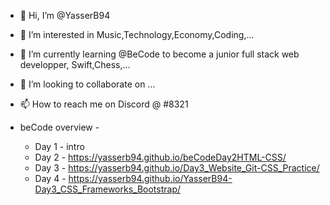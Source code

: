 - 👋 Hi, I’m @YasserB94
- 👀 I’m interested in Music,Technology,Economy,Coding,...
- 🌱 I’m currently learning @BeCode to become a junior full stack web developper, Swift,Chess,...
- 💞️ I’m looking to collaborate on ...
- 📫 How to reach me on Discord @ #8321



- beCode overview -
  - Day 1 - intro
  - Day 2 - https://yasserb94.github.io/beCodeDay2HTML-CSS/
  - Day 3 - https://yasserb94.github.io/Day3_Website_Git-CSS_Practice/
  - Day 4 - https://yasserb94.github.io/YasserB94-Day3_CSS_Frameworks_Bootstrap/
<!---
YasserB94/YasserB94 is a ✨ special ✨ repository because its `README.md` (this file) appears on your GitHub profile.
You can click the Preview link to take a look at your changes.
--->
